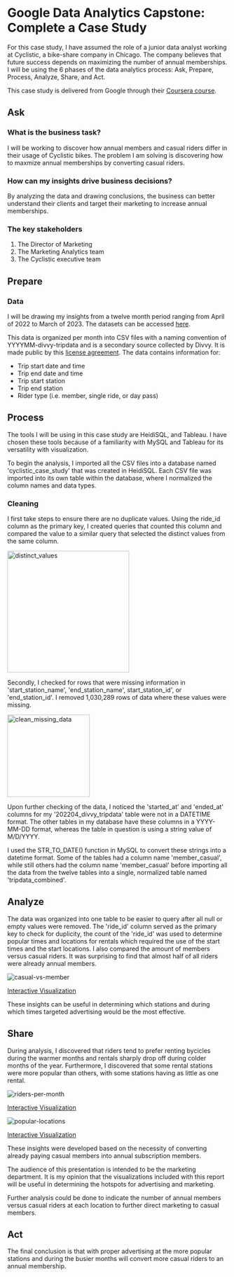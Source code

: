 # Google Data Analytics Capstone: Complete a Case Study

For this case study, I have assumed the role of a junior data analyst working at Cyclistic, a bike-share company in Chicago. The company believes that future success depends on maximizing the number of annual memberships. I will be using the 6 phases of the data analytics process: Ask, Prepare, Process, Analyze, Share, and Act.

This case study is delivered from Google through their [Coursera course](https://www.coursera.org/programs/career-academy-alumni-yzapn/professional-certificates/google-data-analytics).

## Ask

### What is the business task?

I will be working to discover how annual members and casual riders differ in their usage of Cyclistic bikes. The problem I am solving is discovering how to maxmize annual memberships by converting casual riders.

### How can my insights drive business decisions?

By analyzing the data and drawing conclusions, the business can better understand their clients and target their marketing to increase annual memberships.

### The key stakeholders

1. The Director of Marketing
2. The Marketing Analytics team
3. The Cyclistic executive team

## Prepare

### Data

I will be drawing my insights from a twelve month period ranging from April of 2022 to March of 2023. The datasets can be accessed [here](https://divvy-tripdata.s3.amazonaws.com/index.html).

This data is organized per month into CSV files with a naming convention of YYYYMM-divvy-tripdata and is a secondary source collected by Divvy. It is made public by this [license agreement](https://ride.divvybikes.com/data-license-agreement). The data contains information for:

- Trip start date and time
- Trip end date and time
- Trip start station
- Trip end station
- Rider type (i.e. member, single ride, or day pass)

## Process

The tools I will be using in this case study are HeidiSQL, and Tableau. I have chosen these tools because of a familiarity with MySQL and Tableau for its versatility with visualization.

To begin the analysis, I imported all the CSV files into a database named 'cyclistic_case_study' that was created in HeidiSQL. Each CSV file was imported into its own table within the database, where I normalized the column names and data types.

### Cleaning

I first take steps to ensure there are no duplicate values. Using the ride_id column as the primary key, I created queries that counted this column and compared the value to a similar query that selected the distinct values from the same column.

<img width="278" alt="distinct_values" src="https://github.com/Herringtonjc/cyclistic-case-study/assets/7733046/534b6021-93f0-4d19-b4a6-7db947881e4e">

Secondly, I checked for rows that were missing information in 'start_station_name', 'end_station_name', start_station_id', or 'end_station_id'. I removed 1,030,289 rows of data where these values were missing.

<img width="188" alt="clean_missing_data" src="https://github.com/Herringtonjc/cyclistic-case-study/assets/7733046/4a09e201-ea9a-4a26-86c4-0d06ec17e611">

Upon further checking of the data, I noticed the 'started_at' and 'ended_at' columns for my '202204_divvy_tripdata' table were not in a DATETIME format. The other tables in my database have these columns in a YYYY-MM-DD format, whereas the table in question is using a string value of M/D/YYYY.

I used the STR_TO_DATE() function in MySQL to convert these strings into a datetime format. Some of the tables had a column name 'member_casual', while still others had the column name 'member_casual' before importing all the data from the twelve tables into a single, normalized table named 'tripdata_combined'.

## Analyze

The data was organized into one table to be easier to query after all null or empty values were removed. The 'ride_id' column served as the primary key to check for duplicity, the count of the 'ride_id' was used to determine popular times and locations for rentals which required the use of the start times and the start locations. I also compared the amount of members versus casual riders. It was surprising to find that almost half of all riders were already annual members.

![casual-vs-member](https://github.com/Herringtonjc/cyclistic-case-study/assets/7733046/e2356b2a-40c2-4a43-b4ba-45bc2b9c3743)

[Interactive Visualization](https://public.tableau.com/app/profile/jarred.herrington/viz/MembersVersusCasualRiders/Sheet1)

These insights can be useful in determining which stations and during which times targeted advertising would be the most effective.

## Share

During analysis, I discovered that riders tend to prefer renting bycicles during the warmer months and rentals sharply drop off during colder months of the year. Furthermore, I discovered that some rental stations were more popular than others, with some stations having as little as one rental.

![riders-per-month](https://github.com/Herringtonjc/cyclistic-case-study/assets/7733046/0121a4b7-3273-491d-a6cf-4ebd811909cf)

[Interactive Visualization](https://public.tableau.com/app/profile/jarred.herrington/viz/NumberofRidersPerMonth/Sheet2)

![popular-locations](https://github.com/Herringtonjc/cyclistic-case-study/assets/7733046/b2c95b97-438c-418c-8879-aa2ceb0c932a)

[Interactive Visualization](https://public.tableau.com/app/profile/jarred.herrington/viz/10MostPopularBicycleSharingStartLocations/Sheet1)

These insights were developed based on the necessity of converting already paying casual members into annual subscription members.

The audience of this presentation is intended to be the marketing department. It is my opinion that the visualizations included with this report will be useful in determining the hotspots for advertising and marketing.

Further analysis could be done to indicate the number of annual members versus casual riders at each location to further direct marketing to casual members.

## Act

The final conclusion is that with proper advertising at the more popular stations and during the busier months will convert more casual riders to an annual membership.
